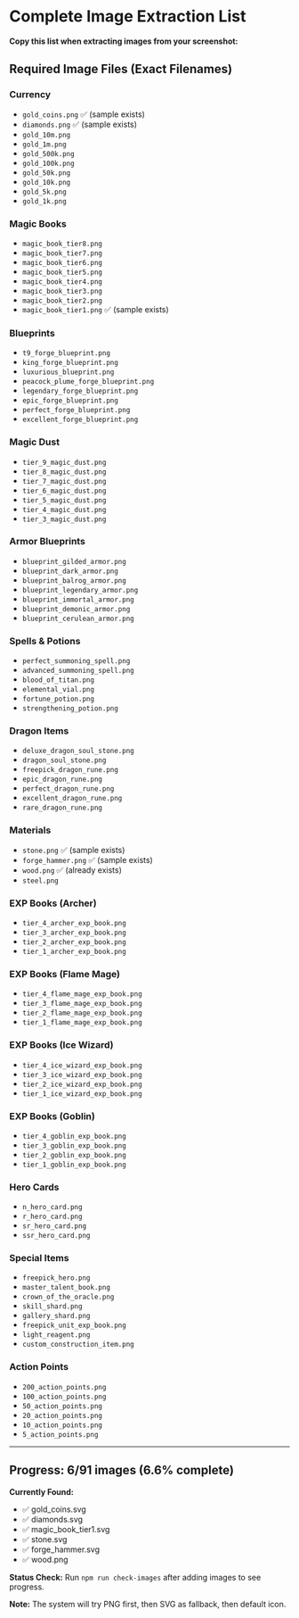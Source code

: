 # Complete Image Extraction List

**Copy this list when extracting images from your screenshot:**

## Required Image Files (Exact Filenames)

### Currency
- `gold_coins.png` ✅ (sample exists)
- `diamonds.png` ✅ (sample exists)
- `gold_10m.png`
- `gold_1m.png`
- `gold_500k.png`
- `gold_100k.png`
- `gold_50k.png`
- `gold_10k.png`
- `gold_5k.png`
- `gold_1k.png`

### Magic Books
- `magic_book_tier8.png`
- `magic_book_tier7.png`
- `magic_book_tier6.png`
- `magic_book_tier5.png`
- `magic_book_tier4.png`
- `magic_book_tier3.png`
- `magic_book_tier2.png`
- `magic_book_tier1.png` ✅ (sample exists)

### Blueprints
- `t9_forge_blueprint.png`
- `king_forge_blueprint.png`
- `luxurious_blueprint.png`
- `peacock_plume_forge_blueprint.png`
- `legendary_forge_blueprint.png`
- `epic_forge_blueprint.png`
- `perfect_forge_blueprint.png`
- `excellent_forge_blueprint.png`

### Magic Dust
- `tier_9_magic_dust.png`
- `tier_8_magic_dust.png`
- `tier_7_magic_dust.png`
- `tier_6_magic_dust.png`
- `tier_5_magic_dust.png`
- `tier_4_magic_dust.png`
- `tier_3_magic_dust.png`

### Armor Blueprints
- `blueprint_gilded_armor.png`
- `blueprint_dark_armor.png`
- `blueprint_balrog_armor.png`
- `blueprint_legendary_armor.png`
- `blueprint_immortal_armor.png`
- `blueprint_demonic_armor.png`
- `blueprint_cerulean_armor.png`

### Spells & Potions
- `perfect_summoning_spell.png`
- `advanced_summoning_spell.png`
- `blood_of_titan.png`
- `elemental_vial.png`
- `fortune_potion.png`
- `strengthening_potion.png`

### Dragon Items
- `deluxe_dragon_soul_stone.png`
- `dragon_soul_stone.png`
- `freepick_dragon_rune.png`
- `epic_dragon_rune.png`
- `perfect_dragon_rune.png`
- `excellent_dragon_rune.png`
- `rare_dragon_rune.png`

### Materials
- `stone.png` ✅ (sample exists)
- `forge_hammer.png` ✅ (sample exists)
- `wood.png` ✅ (already exists)
- `steel.png`

### EXP Books (Archer)
- `tier_4_archer_exp_book.png`
- `tier_3_archer_exp_book.png`
- `tier_2_archer_exp_book.png`
- `tier_1_archer_exp_book.png`

### EXP Books (Flame Mage)
- `tier_4_flame_mage_exp_book.png`
- `tier_3_flame_mage_exp_book.png`
- `tier_2_flame_mage_exp_book.png`
- `tier_1_flame_mage_exp_book.png`

### EXP Books (Ice Wizard)
- `tier_4_ice_wizard_exp_book.png`
- `tier_3_ice_wizard_exp_book.png`
- `tier_2_ice_wizard_exp_book.png`
- `tier_1_ice_wizard_exp_book.png`

### EXP Books (Goblin)
- `tier_4_goblin_exp_book.png`
- `tier_3_goblin_exp_book.png`
- `tier_2_goblin_exp_book.png`
- `tier_1_goblin_exp_book.png`

### Hero Cards
- `n_hero_card.png`
- `r_hero_card.png`
- `sr_hero_card.png`
- `ssr_hero_card.png`

### Special Items
- `freepick_hero.png`
- `master_talent_book.png`
- `crown_of_the_oracle.png`
- `skill_shard.png`
- `gallery_shard.png`
- `freepick_unit_exp_book.png`
- `light_reagent.png`
- `custom_construction_item.png`

### Action Points  
- `200_action_points.png`
- `100_action_points.png`
- `50_action_points.png`
- `20_action_points.png`
- `10_action_points.png`
- `5_action_points.png`

---

## Progress: 6/91 images (6.6% complete)

**Currently Found:**
- ✅ gold_coins.svg
- ✅ diamonds.svg  
- ✅ magic_book_tier1.svg
- ✅ stone.svg
- ✅ forge_hammer.svg
- ✅ wood.png

**Status Check:** Run `npm run check-images` after adding images to see progress.

**Note:** The system will try PNG first, then SVG as fallback, then default icon.
